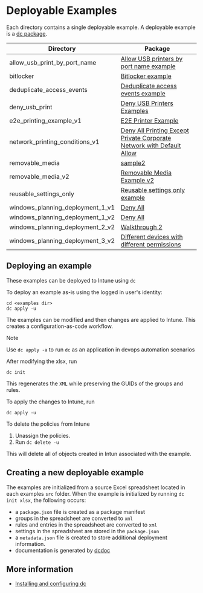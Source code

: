 # Deployable Examples

Each directory contains a single deployable example.  A deployable example is a [dc package](../python/README.md#dc-package-format).

| Directory | Package | 
|---      |---            |
| allow_usb_print_by_port_name | [Allow USB printers by port name example](/deployable%20examples/allow_usb_print_by_port_name/windows/devicecontrol/Allow%20USB%20printers%20by%20port%20name%20example.md) |
| bitlocker | [Bitlocker example](/deployable%20examples/bitlocker/windows/devicecontrol/BitLocker%20Example.md) |
| deduplicate_access_events | [Deduplicate access events example](/deployable%20examples/deduplicate_access_events/windows/devicecontrol/Deduplicate%20access%20events%20example.md) |
| deny_usb_print | [Deny USB Printers Examples](/deployable%20examples/deny_usb_print/windows/devicecontrol/Deny%20USB%20Printing.md) |
| e2e_printing_example_v1 | [E2E Printer Example](/deployable%20examples/e2e_printing_example_v1/windows/devicecontrol/E2E%20Printer%20Example.md) |
| network_printing_conditions_v1 | [Deny All Printing Except Private Corporate Network with Default Allow](/deployable%20examples/network_printing_conditions_v1/windows/devicecontrol/Deny%20All%20Printing%20Except%20Private%20Corporate%20Network%20with%20Default%20Allow.md)|
| removable_media | [sample2](/deployable%20examples/removable_media/windows/devicecontrol/Allow%20access%20to%20allowed%20USBs.md)|
| removable_media_v2 | [Removable Media Example v2](/deployable%20examples/removable_media_v2/windows/devicecontrol/Allow%20access%20to%20allowed%20USBs.md) |
 | reusable_settings_only | [Reusable settings only example](/deployable%20examples/reusable_settings_only/windows/devicecontrol/Reusable%20settings%20only%20example.md)|
 | windows_planning_deployment_1_v1 | [Deny All](/deployable%20examples/windows_planning_deployment_1_v1/windows/devicecontrol/Deny%20All.md) |
 | windows_planning_deployment_1_v2 | [Deny All](/deployable%20examples/windows_planning_deployment_1_v2/windows/devicecontrol/Deny%20All.md) |
 | windows_planning_deployment_2_v2 | [Walkthrough 2](/deployable%20examples/windows_planning_deployment_1_v2/windows/devicecontrol/Deny%20All.md) |
 | windows_planning_deployment_3_v2 | [Different devices with different permissions](/deployable%20examples/windows_planning_deployment_3_v2/windows/devicecontrol/Different%20devices%20with%20different%20permissions.md)|


## Deploying an example

These examples can be deployed to Intune using `dc`

To deploy an example as-is using the logged in user's identity:

```
cd <examples dir>
dc apply -u
```

The examples can be modified and then changes are applied to Intune.  This creates a configuration-as-code workflow.

>[!NOTE]
> Use `dc apply -a` to run `dc` as an application in devops automation scenarios

After modifying the xlsx, run
```
dc init
```

This regenerates the `XML` while preserving the GUIDs of the groups and rules.

To apply the changes to Intune, run
```
dc apply -u
```

To delete the policies from Intune
1.  Unassign the policies.
2.  Run `dc delete -u`

This will delete all of objects created in Intun associated with the example.



## Creating a new deployable example

The examples are initialized from a source Excel spreadsheet located in each examples `src` folder.
When the example is initialized by running `dc init xlsx`, the following occurs:

- a `package.json` file is created as a package manifest
- groups in the spreadsheet are converted to `xml`
- rules and entries in the spreadsheet are converted to `xml`
- settings in the spreadsheet are stored in the `package.json`
- a `metadata.json` file is created to store additional deployment information.
- documentation is generated by [dcdoc](../python/README.md#dcdoc)



## More information
- [Installing and configuring dc](../python/README.md#install-the-tools)
